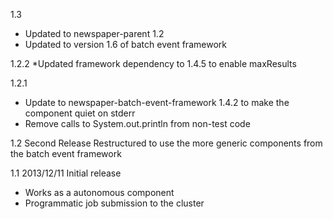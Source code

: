 1.3
* Updated to newspaper-parent 1.2
* Updated to version 1.6 of batch event framework

1.2.2
*Updated framework dependency to 1.4.5 to enable maxResults

1.2.1
* Update to newspaper-batch-event-framework 1.4.2 to make the component quiet on stderr
* Remove calls to System.out.println from non-test code

1.2
Second Release
Restructured to use the more generic components from the batch event framework

1.1 2013/12/11
Initial release
 - Works as a autonomous component
 - Programmatic job submission to the cluster
